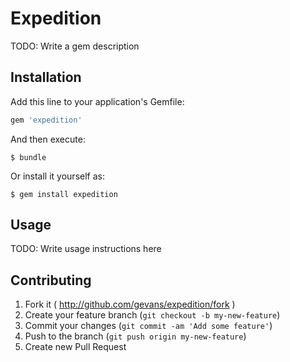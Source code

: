 # Expedition

TODO: Write a gem description

## Installation

Add this line to your application's Gemfile:

```ruby
gem 'expedition'
```

And then execute:

    $ bundle

Or install it yourself as:

    $ gem install expedition

## Usage

TODO: Write usage instructions here

## Contributing

1. Fork it ( http://github.com/gevans/expedition/fork )
2. Create your feature branch (`git checkout -b my-new-feature`)
3. Commit your changes (`git commit -am 'Add some feature'`)
4. Push to the branch (`git push origin my-new-feature`)
5. Create new Pull Request
